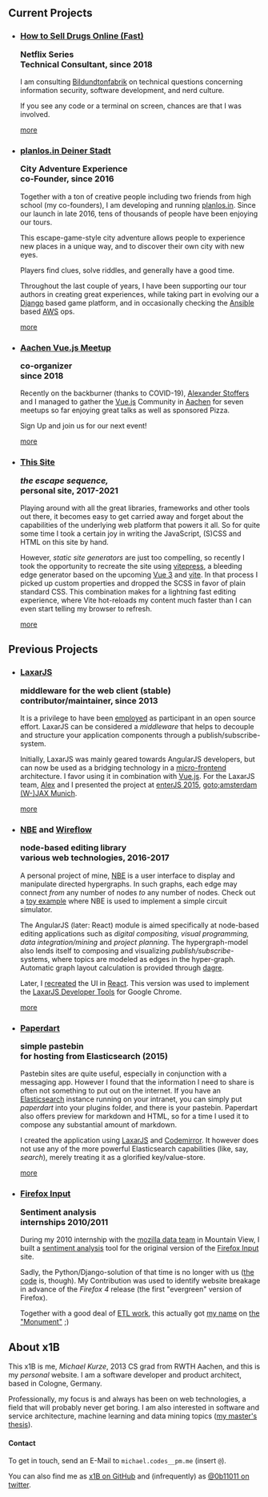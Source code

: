 
<section class="projects" id="projects">

## Current Projects

* ### [How to Sell Drugs Online (Fast)](https://www.netflix.com/de/title/80218448) <p class="sub-head">Netflix Series <br> Technical Consultant, since 2018 </p>

  I am consulting [Bildundtonfabrik](https://btf.de) on technical questions concerning information security, software development, and nerd culture.

  If you see any code or a terminal on screen, chances are that I
  was involved.

  [more](https://www.netflix.com/de/title/80218448)


* ### [planlos.in Deiner Stadt](https://www.planlos.in) <p class="sub-head">City Adventure Experience<br> co-Founder, since 2016</p>

  Together with a ton of creative people including two friends from high school (my co-founders),
  I am developing and running [planlos.in](https://www.planlos.in).
  Since our launch in late 2016, tens of thousands of people have been enjoying our tours.

  This escape-game-style city adventure allows people
  to experience new places in a unique way, and to discover their
  own city with new eyes.

  Players find clues, solve riddles, and generally have a good time.

  Throughout the last couple of years,
  I have been supporting our tour authors in creating great experiences,
  while taking part in evolving our a [Django](https://docs.djangoproject.com) based game platform,
  and in occasionally checking the [Ansible](https://docs.ansible.com/) based [AWS](https://aws.amazon.com/) ops.

  [more](https://www.planlos.in)


* ### [Aachen Vue.js Meetup](https://www.meetup.com/aachen-vue-js-meetup/) <p class="sub-head">co-organizer<br>since 2018</p>

  Recently on the backburner (thanks to COVID-19),
  [Alexander Stoffers](https://next-audit.de/) and I managed to gather the [Vue.js](https://vuejs.org/)
  Community in [Aachen](https://en.wikipedia.org/wiki/Aachen) for seven meetups so far
  enjoying great talks as well as sponsored Pizza.

  Sign Up and join us for our next event!

  [more](https://www.meetup.com/aachen-vue-js-meetup/)


* ### [This Site](#top) <p class="sub-head">_the escape sequence,_<br /> personal site, 2017-2021</p>

  Playing around with all the great libraries, frameworks and other tools out there, it becomes easy to get carried away and forget about the capabilities of the underlying web platform that powers it all.
  So for quite some time I took a certain joy in writing the JavaScript, (S)CSS and HTML on this site by hand.

  However, _static site generators_ are just too compelling,
  so recently I took the opportunity to recreate the site using [vitepress](https://github.com/vuejs/vitepress),
  a bleeding edge generator based on the upcoming [Vue 3](https://v3.vuejs.org/) and [vite](https://github.com/vitejs/vite).
  In that process I picked up custom properties and dropped the SCSS in favor of plain standard CSS.
  This combination makes for a lightning fast editing experience, where Vite hot-reloads my content much faster than I
  can even start telling my browser to refresh.

  [more](https://github.com/x1B/x1b.github.io/)


## Previous Projects


* ### [LaxarJS](http://laxarjs.org) <p class="sub-head">middleware for the web client (stable)<br> contributor/maintainer, since 2013</p>

  It is a privilege to have been [employed](http://www.aixigo.de) as participant in an open source effort.
  LaxarJS can be considered a _middleware_ that helps to decouple and structure your application components
  through a publish/subscribe-system.

  Initially, LaxarJS was mainly geared towards AngularJS developers,
  but can now be used as a bridging technology in a
  [micro-frontend](https://martinfowler.com/articles/micro-frontends.html) architecture.
  I favor using it in combination with [Vue.js](https://vuejs.org).
  For the LaxarJS team, [Alex](https://twitter.com/alex3683) and I presented the project at
  [enterJS 2015](http://www.enterjs.de/abstracts/#laxarjs),
  [goto;amsterdam](http://gotocon.com/amsterdam-2016/presentations/show_presentation.jsp?oid=7800)
  [(W-)JAX Munich](https://jaxenter.de/ein-wenig-streiterei-auf-kindergartenniveau-wird-es-zwischen-java-und-javascript-verfechtern-wohl-immer-geben-34846).

  [more](http://laxarjs.org)


* ### [NBE](https://github.com/x1B/nbe) and [Wireflow](https://github.com/x1B/wireflow) <p class="sub-head">node-based editing library<br> various web technologies, 2016-2017</p>

  A personal project of mine, [NBE](https://github.com/x1B/nbe) is a user interface to display and manipulate directed hypergraphs.
  In such graphs, each edge may connect _from_ any number of nodes _to_ any number of nodes.
  Check out a [toy example](/projects/nbe/examples/logic/) where NBE is used to implement a simple circuit simulator.

  The AngularJS (later: React) module is aimed specifically at node-based editing applications such as
  _digital compositing, visual programming, data integration/mining_ and _project planning_.
  The hypergraph-model also lends itself to composing and visualizing _publish/subscribe_-systems,
  where topics are modeled as edges in the hyper-graph.
  Automatic graph layout calculation is provided through [dagre](https://github.com/cpettitt/dagre).

  Later, I <a href="https://github.com/x1B/wireflow">recreated</a> the UI in <a href="https://reactjs.org/">React</a>.
  This version was used to implement the [LaxarJS Developer Tools](https://chrome.google.com/webstore/detail/laxarjs-developer-tools/leidhppnemgdhcjfagmjdkfjpejibinp) for Google Chrome.

  [more](https://github.com/x1B/nbe)


* ### [Paperdart](https://github.com/x1B/paperdart) <p class="sub-head">simple pastebin<br> for hosting from Elasticsearch (2015)</p>

  Pastebin sites are quite useful, especially in conjunction with a messaging app.
  However I found that the information I need to share is often not something to put out on the internet.
  If you have an [Elasticsearch](https://www.elastic.co/elasticsearch/) instance running on your intranet,
  you can simply put _paperdart_ into your plugins folder, and there is your pastebin.
  Paperdart also offers preview for markdown and HTML,
  so for a time I used it to compose any substantial amount of markdown.

  I created the application using [LaxarJS](http://laxarjs.org) and [Codemirror](http://codemirror.net).
  It however does not use any of the more powerful Elasticsearch capabilities (like, say, _search_),
  merely treating it as a glorified key/value-store.

  [more](https://github.com/x1B/paperdart)


* ### [Firefox Input](https://input.mozilla.org) <p class="sub-head">Sentiment analysis<br> internships 2010/2011</p>

  During my 2010 internship with the
  [mozilla data team](https://blog.mozilla.org/data) in Mountain View,
  I built a [sentiment analysis](https://en.wikipedia.org/wiki/Sentiment_analysis)
  tool for the original version of the [Firefox Input](http://input.mozilla.org)
  site.

  Sadly, the Python/Django-solution of that time is no longer with us
  ([the code](https://github.com/mozilla/input.mozilla.org/commit/2864110dd2b1375924021e75fe1f7e62050a491a) is, though).
  My Contribution was used to identify website breakage in advance of the _Firefox 4_ release (the first "evergreen" version of Firefox).

  Together with a good deal of
  [ETL work](https://en.wikipedia.org/wiki/Extract,_transform,_load),
  this actually got
  [my name](https://kyoshino.github.io/mozument-finder/#Michael%20Kurze) on
  [the "Monument"](https://wiki.mozilla.org/Monument) ;)

</section>

<section class="x1B" id="x1B">

## About x1B

This x1B is me, _Michael Kurze_, 2013 CS grad from RWTH Aachen,
and this is my _personal_ website.
I am a software developer and product architect, based in Cologne, Germany.

Professionally, my focus is and always has been on web technologies,
a field that will probably never get boring.
I am also interested in software and service architecture,
machine learning and data mining topics ([my master's thesis](https://www.researchgate.net/publication/271436091_Adaptive_Model_Tree_for_Streaming_Data)).

#### Contact

To get in touch, send an E-Mail to `michael.codes__pm.me` (insert `@`).

You can also find me as [x1B on GitHub](https://github.com/x1B)
and (infrequently) as [@0b11011 on twitter](https://twitter.com/0b11011).

</section>
